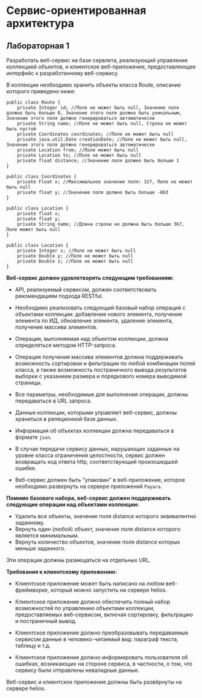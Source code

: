 # Сервис-ориентированная архитектура

## Лабораторная 1
Разработать веб-сервис на базе сервлета, реализующий управление коллекцией объектов, и клиентское веб-приложение, предоставляющее интерфейс к разработанному веб-сервису.

В коллекции необходимо хранить объекты класса Route, описание которого приведено ниже:

```
public class Route {
    private Integer id; //Поле не может быть null, Значение поля должно быть больше 0, Значение этого поля должно быть уникальным, Значение этого поля должно генерироваться автоматически
    private String name; //Поле не может быть null, Строка не может быть пустой
    private Coordinates coordinates; //Поле не может быть null
    private java.util.Date creationDate; //Поле не может быть null, Значение этого поля должно генерироваться автоматически
    private Location from; //Поле может быть null
    private Location to; //Поле не может быть null
    private float distance; //Значение поля должно быть больше 1
}

public class Coordinates {
    private Float x; //Максимальное значение поля: 327, Поле не может быть null
    private float y; //Значение поля должно быть больше -863
}

public class Location {
    private float x;
    private float y;
    private String name; //Длина строки не должна быть больше 367, Поле может быть null
}

public class Location {
    private Integer x; //Поле не может быть null
    private Double y; //Поле не может быть null
    private Double z; //Поле не может быть null
}
```

**Веб-сервис должен удовлетворять следующим требованиям:**

- API, реализуемый сервисом, должен соответствовать рекомендациям подхода RESTful.

- Необходимо реализовать следующий базовый набор операций с объектами коллекции: добавление нового элемента, получение элемента по ИД, обновление элемента, удаление элемента, получение массива элементов.

- Операция, выполняемая над объектом коллекции, должна определяться методом HTTP-запроса.

- Операция получения массива элементов должна поддерживать возможность сортировки и фильтрации по любой комбинации полей класса, а также возможность постраничного вывода результатов выборки с указанием размера и порядкового номера выводимой страницы.

- Все параметры, необходимые для выполнения операции, должны передаваться в URL запроса.

- Данные коллекции, которыми управляет веб-сервис, должны храниться в реляционной базе данных.

- Информация об объектах коллекции должна передаваться в формате `json`.

- В случае передачи сервису данных, нарушающих заданные на уровне класса ограничения целостности, сервис должен возвращать код ответа http, соответствующий произошедшей ошибке.

- Веб-сервис должен быть "упакован" в веб-приложение, которое необходимо развернуть на сервере приложений `Payara`.

**Помимо базового набора, веб-сервис должен поддерживать следующие операции над объектами коллекции:**

- Удалить все объекты, значение поля distance которого эквивалентно заданному.
- Вернуть один (любой) объект, значение поля distance которого является минимальным.
- Вернуть количество объектов, значение поля distance которых меньше заданного.

Эти операции должны размещаться на отдельных URL.

**Требования к клиентскому приложению:**

- Клиентское приложение может быть написано на любом веб-фреймворке, который можно запустить на сервере helios.

- Клиентское приложение должно обеспечить полный набор возможностей по управлению объектами коллекции, предоставляемых веб-сервисом, включая сортировку, фильтрацию и постраничный вывод.

- Клиентское приложение должно преобразовывать передаваемые сервисом данные в человеко-читаемый вид: параграф текста, таблицу и т.д.

- Клиентское приложение должно информировать пользователя об ошибках, возникающих на стороне сервиса, в частности, о том, что сервису были отправлены невалидные данные.

Веб-сервис и клиентское приложение должны быть развёрнуты на сервере helios.